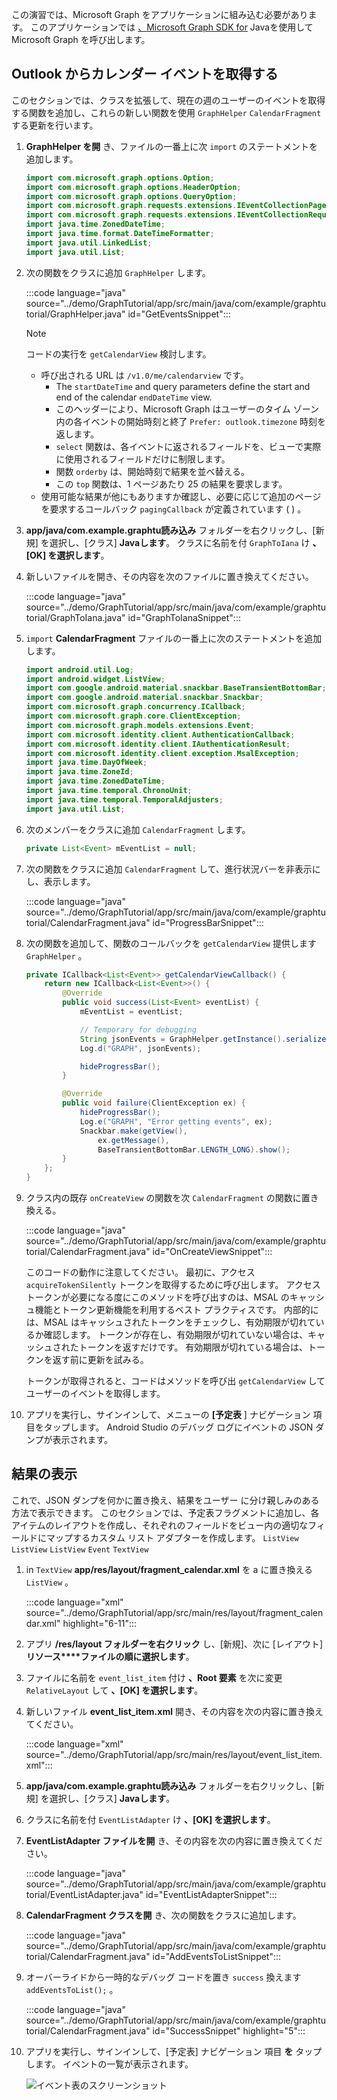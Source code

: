 <!-- markdownlint-disable MD002 MD041 -->

この演習では、Microsoft Graph をアプリケーションに組み込む必要があります。 このアプリケーションでは [、Microsoft Graph SDK for](https://github.com/microsoftgraph/msgraph-sdk-java) Javaを使用して Microsoft Graph を呼び出します。

## <a name="get-calendar-events-from-outlook"></a>Outlook からカレンダー イベントを取得する

このセクションでは、クラスを拡張して、現在の週のユーザーのイベントを取得する関数を追加し、これらの新しい関数を使用 `GraphHelper` `CalendarFragment` する更新を行います。

1. **GraphHelper を開** き、ファイルの一番上に次 `import` のステートメントを追加します。

    ```java
    import com.microsoft.graph.options.Option;
    import com.microsoft.graph.options.HeaderOption;
    import com.microsoft.graph.options.QueryOption;
    import com.microsoft.graph.requests.extensions.IEventCollectionPage;
    import com.microsoft.graph.requests.extensions.IEventCollectionRequestBuilder;
    import java.time.ZonedDateTime;
    import java.time.format.DateTimeFormatter;
    import java.util.LinkedList;
    import java.util.List;
    ```

1. 次の関数をクラスに追加 `GraphHelper` します。

    :::code language="java" source="../demo/GraphTutorial/app/src/main/java/com/example/graphtutorial/GraphHelper.java" id="GetEventsSnippet":::

    > [!NOTE]
    > コードの実行を `getCalendarView` 検討します。
    >
    > - 呼び出される URL は `/v1.0/me/calendarview` です。
    >   - The `startDateTime` and query parameters define the start and end of the calendar `endDateTime` view.
    >   - このヘッダーにより、Microsoft Graph はユーザーのタイム ゾーン内の各イベントの開始時刻と終了 `Prefer: outlook.timezone` 時刻を返します。
    >   - `select` 関数は、各イベントに返されるフィールドを、ビューで実際に使用されるフィールドだけに制限します。
    >   - 関数 `orderby` は、開始時刻で結果を並べ替える。
    >   - この `top` 関数は、1 ページあたり 25 の結果を要求します。
    > - 使用可能な結果が他にもありますか確認し、必要に応じて追加のページを要求するコールバック `pagingCallback` が定義されています ( ) 。

1. **app/java/com.example.graphtu読み込み** フォルダーを右クリックし、[新規] を選択し、[クラス] **Javaします**。 クラスに名前を付 `GraphToIana` け **、[OK] を選択します**。

1. 新しいファイルを開き、その内容を次のファイルに置き換えてください。

    :::code language="java" source="../demo/GraphTutorial/app/src/main/java/com/example/graphtutorial/GraphToIana.java" id="GraphToIanaSnippet":::

1. `import` **CalendarFragment** ファイルの一番上に次のステートメントを追加します。

    ```java
    import android.util.Log;
    import android.widget.ListView;
    import com.google.android.material.snackbar.BaseTransientBottomBar;
    import com.google.android.material.snackbar.Snackbar;
    import com.microsoft.graph.concurrency.ICallback;
    import com.microsoft.graph.core.ClientException;
    import com.microsoft.graph.models.extensions.Event;
    import com.microsoft.identity.client.AuthenticationCallback;
    import com.microsoft.identity.client.IAuthenticationResult;
    import com.microsoft.identity.client.exception.MsalException;
    import java.time.DayOfWeek;
    import java.time.ZoneId;
    import java.time.ZonedDateTime;
    import java.time.temporal.ChronoUnit;
    import java.time.temporal.TemporalAdjusters;
    import java.util.List;
    ```

1. 次のメンバーをクラスに追加 `CalendarFragment` します。

    ```java
    private List<Event> mEventList = null;
    ```

1. 次の関数をクラスに追加 `CalendarFragment` して、進行状況バーを非表示にし、表示します。

    :::code language="java" source="../demo/GraphTutorial/app/src/main/java/com/example/graphtutorial/CalendarFragment.java" id="ProgressBarSnippet":::

1. 次の関数を追加して、関数のコールバックを `getCalendarView` 提供します `GraphHelper` 。

    ```java
    private ICallback<List<Event>> getCalendarViewCallback() {
        return new ICallback<List<Event>>() {
            @Override
            public void success(List<Event> eventList) {
                mEventList = eventList;

                // Temporary for debugging
                String jsonEvents = GraphHelper.getInstance().serializeObject(mEventList);
                Log.d("GRAPH", jsonEvents);

                hideProgressBar();
            }

            @Override
            public void failure(ClientException ex) {
                hideProgressBar();
                Log.e("GRAPH", "Error getting events", ex);
                Snackbar.make(getView(),
                    ex.getMessage(),
                    BaseTransientBottomBar.LENGTH_LONG).show();
            }
        };
    }
    ```

1. クラス内の既存 `onCreateView` の関数を次 `CalendarFragment` の関数に置き換える。

    :::code language="java" source="../demo/GraphTutorial/app/src/main/java/com/example/graphtutorial/CalendarFragment.java" id="OnCreateViewSnippet":::

    このコードの動作に注意してください。 最初に、アクセス `acquireTokenSilently` トークンを取得するために呼び出します。 アクセス トークンが必要になる度にこのメソッドを呼び出すのは、MSAL のキャッシュ機能とトークン更新機能を利用するベスト プラクティスです。 内部的には、MSAL はキャッシュされたトークンをチェックし、有効期限が切れているか確認します。 トークンが存在し、有効期限が切れていない場合は、キャッシュされたトークンを返すだけです。 有効期限が切れている場合は、トークンを返す前に更新を試みる。

    トークンが取得されると、コードはメソッドを呼び出 `getCalendarView` してユーザーのイベントを取得します。

1. アプリを実行し、サインインして、メニューの **[予定表** ] ナビゲーション 項目をタップします。 Android Studio のデバッグ ログにイベントの JSON ダンプが表示されます。

## <a name="display-the-results"></a>結果の表示

これで、JSON ダンプを何かに置き換え、結果をユーザー に分け親しみのある方法で表示できます。 このセクションでは、予定表フラグメントに追加し、各アイテムのレイアウトを作成し、それぞれのフィールドをビュー内の適切なフィールドにマップするカスタム リスト アダプターを作成します。 `ListView` `ListView` `ListView` `Event` `TextView`

1. in `TextView` **app/res/layout/fragment_calendar.xml** を a に置き換える `ListView` 。

    :::code language="xml" source="../demo/GraphTutorial/app/src/main/res/layout/fragment_calendar.xml" highlight="6-11":::

1. アプリ **/res/layout フォルダーを右クリック** し、[新規]、次に [レイアウト]**リソース****ファイルの順に選択します**。

1. ファイルに名前を `event_list_item` 付け **、Root 要素** を次に変更 `RelativeLayout` して **、[OK] を選択します**。

1. 新しいファイル **event_list_item.xml** 開き、その内容を次の内容に置き換えてください。

    :::code language="xml" source="../demo/GraphTutorial/app/src/main/res/layout/event_list_item.xml":::

1. **app/java/com.example.graphtu読み込み** フォルダーを右クリックし、[新規] を選択し、[クラス] **Javaします**。

1. クラスに名前を付 `EventListAdapter` け **、[OK] を選択します**。

1. **EventListAdapter ファイルを開** き、その内容を次の内容に置き換えてください。

    :::code language="java" source="../demo/GraphTutorial/app/src/main/java/com/example/graphtutorial/EventListAdapter.java" id="EventListAdapterSnippet":::

1. **CalendarFragment クラスを開** き、次の関数をクラスに追加します。

    :::code language="java" source="../demo/GraphTutorial/app/src/main/java/com/example/graphtutorial/CalendarFragment.java" id="AddEventsToListSnippet":::

1. オーバーライドから一時的なデバッグ コードを置き `success` 換えます `addEventsToList();` 。

    :::code language="java" source="../demo/GraphTutorial/app/src/main/java/com/example/graphtutorial/CalendarFragment.java" id="SuccessSnippet" highlight="5":::

1. アプリを実行し、サインインして、[予定表] ナビゲーション 項目 **を** タップします。 イベントの一覧が表示されます。

    ![イベント表のスクリーンショット](./images/calendar-list.png)
